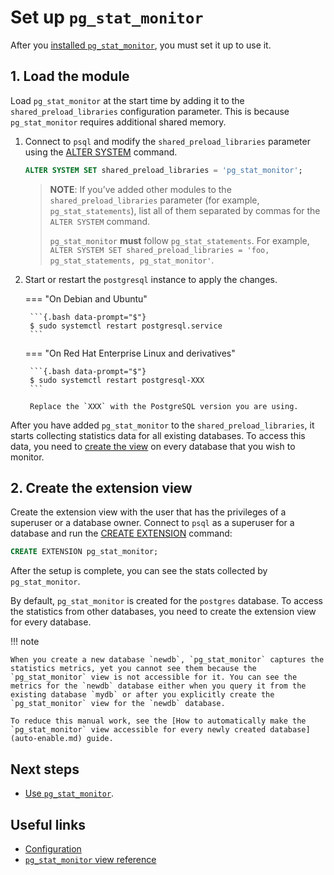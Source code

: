 # Set up `pg_stat_monitor`

After you [installed `pg_stat_monitor`](install.md), you must set it up to use it.

## 1. Load the module

Load `pg_stat_monitor` at the start time by adding it to the `shared_preload_libraries` configuration parameter. This is because `pg_stat_monitor` requires additional shared memory.

1. Connect to `psql` and modify the `shared_preload_libraries` parameter using the [ALTER SYSTEM](https://www.postgresql.org/docs/current/sql-altersystem.html) command. 

    ```sql
    ALTER SYSTEM SET shared_preload_libraries = 'pg_stat_monitor';
    ```

    > **NOTE**: If you’ve added other modules to the `shared_preload_libraries` parameter (for example, `pg_stat_statements`), list all of them separated by commas for the `ALTER SYSTEM` command. 
    >
    >`pg_stat_monitor` **must** follow `pg_stat_statements`. For example, `ALTER SYSTEM SET shared_preload_libraries = 'foo, pg_stat_statements, pg_stat_monitor'`.

2. Start or restart the `postgresql` instance to apply the changes.

    === "On Debian and Ubuntu"

        ```{.bash data-prompt="$"}
        $ sudo systemctl restart postgresql.service
        ```

    === "On Red Hat Enterprise Linux and derivatives"

        ```{.bash data-prompt="$"}
        $ sudo systemctl restart postgresql-XXX
        ```
        
        Replace the `XXX` with the PostgreSQL version you are using.

After you have  added `pg_stat_monitor` to the `shared_preload_libraries`,  it starts collecting statistics data for all existing databases. To access this data, you need to [create the view](#2-create-the-extension-view) on every database that you wish to monitor. 

## 2. Create the extension view

Create the extension view with the user that has the privileges of a superuser or a database owner. Connect to `psql` as a superuser for a database and run the [CREATE EXTENSION](https://www.postgresql.org/docs/current/sql-createextension.html) command:


```sql
CREATE EXTENSION pg_stat_monitor;
```

After the setup is complete, you can see the stats collected by `pg_stat_monitor`.

By default, `pg_stat_monitor` is created for the `postgres` database. To access the statistics from other databases, you need to create the extension view for every database. 

!!! note

    When you create a new database `newdb`, `pg_stat_monitor` captures the statistics metrics, yet you cannot see them because the `pg_stat_monitor` view is not accessible for it. You can see the metrics for the `newdb` database either when you query it from the existing database `mydb` or after you explicitly create the `pg_stat_monitor` view for the `newdb` database.

    To reduce this manual work, see the [How to automatically make the `pg_stat_monitor` view accessible for every newly created database](auto-enable.md) guide.

## Next steps

* [Use `pg_stat_monitor`](user_guide.md). 


## Useful links

* [Configuration](configuration.md)
* [`pg_stat_monitor` view reference](reference.md)


